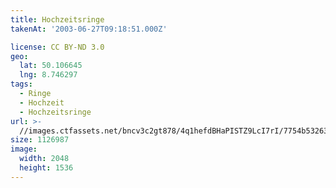 ```yaml
---
title: Hochzeitsringe
takenAt: '2003-06-27T09:18:51.000Z'

license: CC BY-ND 3.0
geo:
  lat: 50.106645
  lng: 8.746297
tags:
  - Ringe
  - Hochzeit
  - Hochzeitsringe
url: >-
  //images.ctfassets.net/bncv3c2gt878/4q1hefdBHaPISTZ9LcI7rI/7754b53263b0469ea739f728d301da37/hochzeitsringe_4545683512_o
size: 1126987
image:
  width: 2048
  height: 1536
---
```

